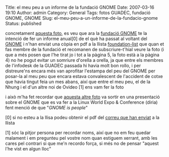Title: el meu peu a un informe de la fundació GNOME
Date: 2007-03-16 19:10
Author: admin
Category: General
Tags: fotos GUADEC, fundació GNOME, GNOME
Slug: el-meu-peu-a-un-informe-de-la-fundacio-gnome
Status: published

concretament <a href="http://flickr.com/photos/gilforcada/181053981/" target="_blank" rel="noopener">aquesta foto</a>, es veu que ara la <a href="http://foundation.gnome.org" target="_blank" rel="noopener">fundació GNOME</a> te la intenció de fer un informe anual\[0\] de el què ha passat al voltant del <a href="http://www.gnome.org" target="_blank" rel="noopener">GNOME</a> i n'han enviat una còpia en pdf a la llista <a href="http://mail.gnome.org/mailman/listinfo/foundation-list" target="_blank" rel="noopener">foundation-list</a> que quan et fas membre de la fundació et recomanen de subscriure-t'hial veure la foto (i que a més posen que l'he tirat jo i tot a la pàgina 5, la foto està a la pàgina 4) no he pogut evitar un somriure d'orella a orella, ja que entre els membres de l'infodesk de la GUADEC passada hi havia molt bon rollo, i per distreure'ns encara més van aprofitar l'estampa del peu del GNOME per posar-la al meu peu que encara estava convalescent de l'accident de cotxe que havia tingut feia un mes abans, així que entre el meu peu, el de la Nhung i el d'un altre noi de Ovideo \[1\] ens vam fer la foto

i això m'ha fet recordar que <a href="http://flickr.com/photos/gilforcada/181047833/" target="_blank" rel="noopener">aquesta altre foto</a> va sortir en una presentació sobre el GNOME que es va fer a la Linux World Expo & Conference (diria) fent menció de que "*GNOME is people*"

\[0\] si no esteu a la llisa podeu obtenir el pdf del <a href="http://mail.gnome.org/archives/foundation-list/2007-March/msg00026.html" target="_blank" rel="noopener">correu que han enviat</a> a la llista

\[1\] sóc la pitjor persona per recordar noms, així que no em feu quedar malament i em pregunteu pel vostre nom quan estiguem xerrant, amb les cares pel contrari si que me'n recordo força, si més no de pensar "aquest l'he vist en algun lloc"
